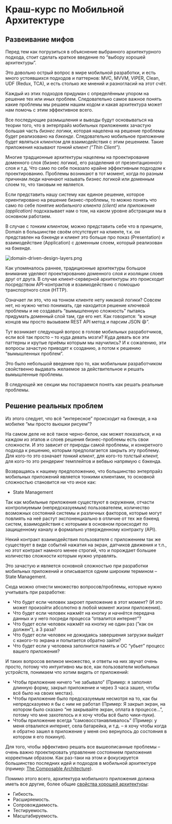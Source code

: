 # Краш-курс по Мобильной Архитектуре

## Развеивание мифов

Перед тем как погрузиться в объяснение выбранного архитектурного подхода, стоит сделать краткое введение по “выбору хорошей архитектуры”.

Это довольно острый вопрос в мире мобильной разработки, и есть много устоявшихся подходов и паттернов: MVC, MVVM, VIPER, Clean, UDF (Redux, TCA), и есть столько же мнений и разногласий на этот счёт. 

Каждый из этих подходов придуман с определённым упором на решение тех или иных проблем. Следовательно самое важное понять какие проблемы мы решаем нашим кодом и какая архитектура может нам помочь с этим эффективное всего. 

Все последующие размышления и выводы будут основываться на теории того, что в энтерпрайз мобильных приложениях зачастую большая часть *бизнес логики*, которая нацелена на решение проблемы будет реализовано на *бэкенде*. Следовательно мобильное приложение будет являться *клиентом* для взаимодействия с этим решением. Такие приложения называют *тонкий клиент (”Thin Client”).* 

Многие традционные архитектуры нацелены на проектирование доменного слоя (бизнес логики), его разделения от презентационного слоя и т.д. Что само по себе показало крайне эффективным подходом к проектированию. Проблемы возникают в тот момент, когда по разным причинам люди начинают называть бизнес логикой или доменным слоем то, что таковым не является. 

Если представить нашу систему как единое решение, которое ориентировано на решение бизнес-проблемы, то можно понять что само по себе понятие *мобильного* *клиента (сlient)* или *приложения (application)* подсказывает нам о том, на каком уровне абстракции мы в основном работаем. 

В случае с *тонким клиентом,* можно представить себе что в принципе, Domain в большинстве своём отсутствует на клиенте, т.к. он представлен на бэкенде и клиент это больше про показ (Presentation) и взаимодействие (Application) с доменным слоем, который реализован на бэкенде.

![domain-driven-design-layers.png](https://s3-us-west-2.amazonaws.com/secure.notion-static.com/c275f97a-1d87-4d78-a6de-8a8d074de97c/domain-driven-design-layers.png)

Как упомяналось раннее, традиционные архитектуры большое внимание уделяют проектированию доменного слоя и изоляции слоев друг от друга. В случае клиент-серверной архитектуры это происходит посредством API-контрактов и взаимодействию с помощью транспортного слоя (HTTP).

Означает ли это, что на тонком клиенте нету никакой логики? Совсем нет, но нужно четко понимать, где находится решение ключевой проблемы и не создавать “вымышленную сложность” пытаясь придумать доменный слой там, где его нет. Как говорится: “в конце концов мы просто вызываем REST API метод и парсим JSON 😄”. 

Тут возникает следующий вопрос в голове мобильных разработчиков, если всё так просто – то куда девать мозги? Куда девать все эти паттерны и крутые приёмы которым мы научились? И к сожалению, эти вопросы зачастую приводят к созданию, а потом к решению “вымышленных проблем”.

Это было небольшой введение про то, как мобильным разработчиком свойственно выдавать желаемое за действительное и решать вымышленные проблемы. 

В следующей же секции мы постараемся понять как решать реальные проблемы. 

## Решение реальных проблем

Из этого следует, что всё “интересное” происходит на бэкенде, а на мобилке “мы просто вьюшки рисуем”? 

На самом деле не всё такое черно-белое, как может показаться, и на каждом из этапов и слоев решения бизнес-проблемы есть свои сложности. И это зависит от природы самой проблемы, и конкретного подхода к решению, которым предполагается закрыть эту проблему. Для кого-то это означает *тонкий клиент*, для кого-то *толстый клиент,* для кого-то это рендеринг темплейтов и вебвью напрямую с бэкенда.

Возвращаясь к нашему предположению, что большинство энтерпрайз мобильных приложений является тонкими клиентами, то основной сложностью становится ни что иное как:

- State Management

Так как мобильные приложения существуют в окружении, отчасти контролиуемым (непредсказуемым) пользователем, количество возможных состояний системы и различных факторов, которые могут повлиять на неё растут экспоненциально в отличие от тех же бэкенд систем, взаимодействия с которыми в основном происходит по защищенному каналу и формально утвержденному контракту (API). 

Некий контракт взаимодействия пользователя с приложением так же существует в виде событий нажатия на экран, датчиков движения и т.п., но этот контракт намного менее строгий, что и порождает большее количество сложности которым нужно управлять. 

Это зачастую и является основной сложностью при разработки мобильных приложений и описывается одним широким термином – State Management. 

Сюда можно отнести множество вопросов/проблемы, которые нужно учитывать при разработке:

- Что будет если человек закроет приложение в этот момент? (И это может произойти абсолютно в любой момент жизни приложения).
- Что будет если человек нажмёт на кнопку и начнётся передача данных и у него посреди процесса “отвалится интернет”?
- Что будет если человек нажмёт на кнопку не один раз (”как он должен”), а 3 раза?
- Что будет если человек не дожидаясь завершения загрузки выйдет с какого-то экрана и попытается обратно зайти?
- Что будет если у человека заполнится память и ОС “убьет” процесс вашего приложения?

И таких вопросов великое множество, и ответы на них звучат очень просто, потому что интуитивно мы все, как пользователи мобильных устройств, понимаем что хотим видеть от приложений:

- Чтобы приложение ничего “не забывало” (Пример: я заполнял длинную форму, закрыл приложение и через 3 часа зашел, чтобы всё было на своих местах).
- Чтобы приложение было предсказуемым несмотря на то, как бы непредсказуемо я бы с ним не работал (Пример: Я закрыл экран, на котором было сказано “не закрывайте экран, оплата в процессе…”, потому что мне захотелось и я хочу чтобы всё было чики-пуки).
- Чтобы приложение всегда “самовосстанавливалось” (Пример: у меня отвалился интернет, села батарейка, и т.д. – я хочу чтобы когда я обратно зашел в приложение у меня оно вернулось до состояния в котором я его покинул).

Для того, чтобы эффективно решать все вышеописанные проблемы – очень важно проектировать управление состоянием приложения корректным образом. Как раз-таки на этом и фокусируется большинство последних идей и подходов в мобильной архитектуре (пример: [The Composable Architecture](https://www.pointfree.co/collections/composable-architecture)).

Помимо этого всего, архитектура мобильного приложения должна иметь все другие, более общие [свойства хорошей архитектуры](https://habr.com/ru/articles/276593/): 

- Гибкость.
- Расширяемость.
- Сопровождаемость.
- Тестируемость.
- Масштабируемость.
